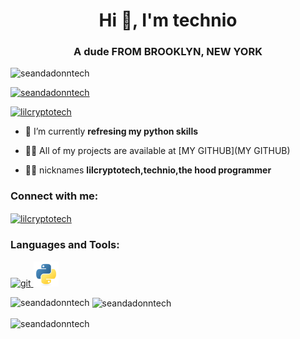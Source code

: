 <h1 align="center">Hi 👋, I'm technio</h1>
<h3 align="center">A dude FROM BROOKLYN, NEW YORK</h3>

<p align="left"> <img src="https://komarev.com/ghpvc/?username=seandadonntech&label=Profile%20views&color=0e75b6&style=flat" alt="seandadonntech" /> </p>

<p align="left"> <a href="https://github.com/ryo-ma/github-profile-trophy"><img src="https://github-profile-trophy.vercel.app/?username=seandadonntech" alt="seandadonntech" /></a> </p>

<p align="left"> <a href="https://twitter.com/lilcryptotech" target="blank"><img src="https://img.shields.io/twitter/follow/lilcryptotech?logo=twitter&style=for-the-badge" alt="lilcryptotech" /></a> </p>

- 🌱 I’m currently **refresing my python skills**

- 👨‍💻 All of my projects are available at [MY GITHUB](MY GITHUB)

- 🥷🏿 nicknames **lilcryptotech,technio,the hood programmer**

<h3 align="left">Connect with me:</h3>
<p align="left">
<a href="https://twitter.com/lilcryptotech" target="blank"><img align="center" src="https://raw.githubusercontent.com/rahuldkjain/github-profile-readme-generator/master/src/images/icons/Social/twitter.svg" alt="lilcryptotech" height="30" width="40" /></a>
</p>

<h3 align="left">Languages and Tools:</h3>
<p align="left"> <a href="https://git-scm.com/" target="_blank" rel="noreferrer"> <img src="https://www.vectorlogo.zone/logos/git-scm/git-scm-icon.svg" alt="git" width="40" height="40"/> </a> <a href="https://www.python.org" target="_blank" rel="noreferrer"> <img src="https://raw.githubusercontent.com/devicons/devicon/master/icons/python/python-original.svg" alt="python" width="40" height="40"/> </a> </p>

<p><img align="left" src="https://github-readme-stats.vercel.app/api/top-langs?username=seandadonntech&show_icons=true&locale=en&layout=compact" alt="seandadonntech" /></p>

<p>&nbsp;<img align="center" src="https://github-readme-stats.vercel.app/api?username=seandadonntech&show_icons=true&locale=en" alt="seandadonntech" /></p>

<p><img align="center" src="https://github-readme-streak-stats.herokuapp.com/?user=seandadonntech&" alt="seandadonntech" /></p>
